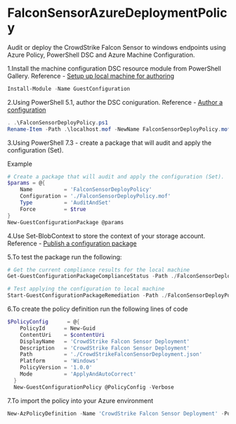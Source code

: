 # FalconSensorAzureDeploymentPolicy  

Audit or deploy the CrowdStrike Falcon Sensor to windows endpoints using Azure Policy, PowerShell DSC and Azure Machine Configuration.

1.Install the machine configuration DSC resource module from PowerShell Gallery. Reference - [Setup up local machine for authoring](https://learn.microsoft.com/en-us/azure/governance/machine-configuration/how-to-set-up-authoring-environment)

```powershell
Install-Module -Name GuestConfiguration
```

2.Using PowerShell 5.1, author the DSC coniguration. Reference - [Author a configuration](https://learn.microsoft.com/en-us/azure/governance/machine-configuration/how-to-create-package#author-a-configuration)

```powershell
. .\FalconSensorDeployPolicy.ps1
Rename-Item -Path .\localhost.mof -NewName FalconSensorDeployPolicy.mof -PassThru
```

3.Using PowerShell 7.3 - create a package that will audit and apply the configuration (Set).

Example

```powershell
# Create a package that will audit and apply the configuration (Set).
$params = @{
    Name          = 'FalconSensorDeployPolicy'
    Configuration = './FalconSensorDeployPolicy.mof'
    Type          = 'AuditAndSet'
    Force         = $true
}
New-GuestConfigurationPackage @params

```

4.Use Set-BlobContext to store the context of your storage account. Reference - [Publish a configuration package](https://learn.microsoft.com/en-us/azure/governance/machine-configuration/how-to-publish-package#publish-a-configuration-package)

5.To test the package run the following:

```powershell
# Get the current compliance results for the local machine
Get-GuestConfigurationPackageComplianceStatus -Path ./FalconSensorDeployPolicy.zip

# Test applying the configuration to local machine
Start-GuestConfigurationPackageRemediation -Path ./FalconSensorDeployPolicy.zip
```

6.To create the policy definition run the following lines of code

```powershell
$PolicyConfig      = @{
    PolicyId      = New-Guid
    ContentUri    = $contentUri
    DisplayName   = 'CrowdStrike Falcon Sensor Deployment'
    Description   = 'CrowdStrike Falcon Sensor Deployment'
    Path          = './CrowdStrikeFalconSensorDeployment.json'
    Platform      = 'Windows'
    PolicyVersion = '1.0.0'
    Mode          = 'ApplyAndAutoCorrect'
  }
  New-GuestConfigurationPolicy @PolicyConfig -Verbose
```

7.To import the policy into your Azure environment

```powershell
New-AzPolicyDefinition -Name 'CrowdStrike Falcon Sensor Deployment' -Policy '.\FalconSensorDeployPolicy_DeployIfNotExists.json'
```

